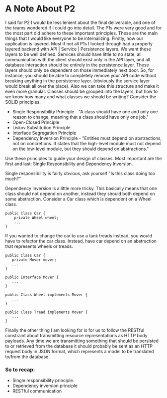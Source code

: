 # A Note About P2

I said for P2 I would be less lenient about the final deliverable, and one of the teams wondered if I could go into detail. The P1s were very good and for the most part did adhere to these important principles. These are the main things that I would like everyone to be internalizing.
Firstly, how our application is layered. Most if not all P1s I looked through had a properly layered backend with API | Service | Persistence layers. We want these layers to be well defined. Services should have little to no state, all communication with the client should exist only in the API layer, and all database interaction should be entirely in the persistence layer. These layers should only be dependent on those immediately next door. So, for instance, you should be able to completely remove your API code without breaking anything in the persistence layer. (obviously the service layer would break all over the place).
Also we can take this structure and make it even more granular. Classes should be grouped into the layers, but how to we know how many and what classes we should be writing? Consider the SOLID principles:

 - Single Responsibility Principle - "A class should have one and only one reason to change, meaning that a class should have only one job."
 - Open-Closed Principle
 - Liskov Substitution Principle
 - Interface Segregation Principle
 - Dependency Inversion Principle - "Entities must depend on abstractions, not on concretions. It states that the high-level module must not depend on the low-level module, but they should depend on abstractions."  

Use these principles to guide your design of classes. Most important are the first and last: Single Responsibility and Dependency Inversion.  
  
Single responsibility is fairly obvious, ask yourself "Is this class doing too much?"  
  
Dependency Inversion is a little more tricky. This basically means that one class should not depend on another, instead they should both depend on some abstraction. Consider a Car class which is dependent on a Wheel class.
```
public Class Car {
    private Wheel wheel;
    ...
}
```
If you wanted to change the car to use a tank treads instead, you would have to refactor the car class. Instead, have car depend on an abstraction that represents wheels or treads.
```
public Class Car {
   private Mover mover;
   ...
}

public Interface Mover {
   ...
}

public Class Wheel implements Mover {
   ...
}

public Class Tread implements Mover {
   ...
}
```

Finally the other thing I am looking for is for us to follow the RESTful constraint about transmitting resource representations as HTTP body payloads. Any time we are transmitting something that should be persisted to or retrieved from the database it should probably be sent as an HTTP request body in JSON format, which represents a model to be translated to/from the database.

### So to recap:
 - Single responsibility principle.
 - Dependency inversion principle
 - RESTful communication
